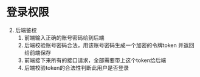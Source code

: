 # 登录权限

2. 后端鉴权
    1. 前端输入正确的账号密码给到后端
    2. 后端校验账号密码合法，用该账号密码生成一个加密的令牌token 并返回给前端保存
    3. 前端接下来所有的接口请求，全部需要带上这个token给后端
    4. 后端校验token的合法性判断此用户是否登录